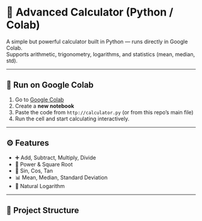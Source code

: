 # 🧮 Advanced Calculator (Python / Colab)

A simple but powerful calculator built in Python — runs directly in Google Colab.  
Supports arithmetic, trigonometry, logarithms, and statistics (mean, median, std).

---

## 🚀 Run on Google Colab

1. Go to [Google Colab](https://colab.research.google.com)
2. Create a **new notebook**
3. Paste the code from `http://calculator.py` (or from this repo’s main file)
4. Run the cell and start calculating interactively.

---

## ⚙️ Features
- ➕ Add, Subtract, Multiply, Divide  
- 🔢 Power &amp; Square Root  
- 📐 Sin, Cos, Tan  
- 📊 Mean, Median, Standard Deviation  
- 🧠 Natural Logarithm  

---

## 📂 Project Structure
